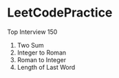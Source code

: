 # LeetCodePractice
 Top Interview 150

1. Two Sum
12. Integer to Roman
13. Roman to Integer
58. Length of Last Word